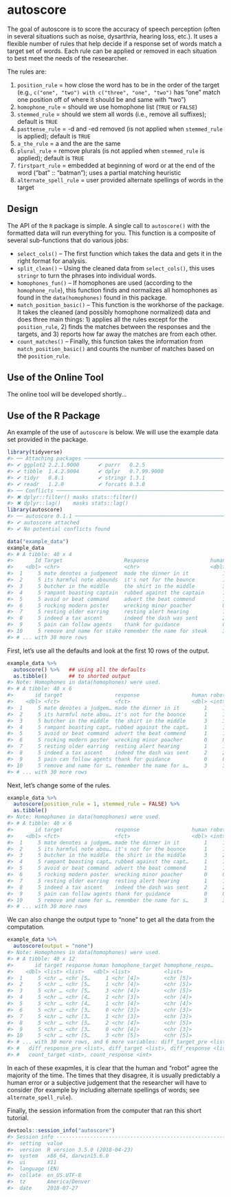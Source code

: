 <!-- README.md is generated from README.Rmd. Please edit that file -->
autoscore
=========

The goal of autoscore is to score the accuracy of speech perception
(often in several situations such as noise, dysarthria, hearing loss,
etc.). It uses a flexible number of rules that help decide if a response
set of words match a target set of words. Each rule can be applied or
removed in each situation to best meet the needs of the reseearcher.

The rules are:

1.  `position_rule` = how close the word has to be in the order of the
    target (e.g., `c("one", "two") with c("three", "one", "two")` has
    “one” match one position off of where it should be and same with
    “two”)
2.  `homophone_rule` = should we use homophone list (`TRUE` or `FALSE`)
3.  `stemmed_rule` = should we stem all words (i.e., remove all
    suffixes); default is `TRUE`
4.  `pasttense_rule` = -d and -ed removed (is not applied when
    `stemmed_rule` is applied); default is `TRUE`
5.  `a_the_rule` = a and the are the same
6.  `plural_rule` = remove plurals (is not applied when `stemmed_rule`
    is applied); default is `TRUE`
7.  `firstpart_rule` = embedded at beginning of word or at the end of
    the word (“bat” :: “batman”); uses a partial matching heuristic
8.  `alternate_spell_rule` = user provided alternate spellings of words
    in the target

Design
------

The API of the `R` package is simple. A single call to `autoscore()`
with the formatted data will run everything for you. This function is a
composite of several sub-functions that do various jobs:

-   `select_cols()` – The first function which takes the data and gets
    it in the right format for analysis.
-   `split_clean()` – Using the cleaned data from `select_cols()`, this
    uses `stringr` to turn the phrases into individual words.
-   `homophones_fun()` – If homophones are used (according to the
    `homophone_rule`), this function finds and normalizes all homophones
    as found in the `data(homophones)` found in this package.
-   `match_position_basic()` – This function is the workhorse of the
    package. It takes the cleaned (and possibly homophone normalized)
    data and does three main things: 1) applies all the rules except for
    the `position_rule`, 2) finds the matches between the responses and
    the targets, and 3) reports how far away the matches are from each
    other.
-   `count_matches()` – Finally, this function takes the information
    from `match_position_basic()` and counts the number of matches based
    on the `position_rule`.

Use of the Online Tool
----------------------

The online tool will be developed shortly…

Use of the R Package
--------------------

An example of the use of `autoscore` is below. We will use the example
data set provided in the package.

``` r
library(tidyverse)
#> ── Attaching packages ────────────────────────────────────────────────────────────────────────────────────────────────────── tidyverse 1.2.1.9000 ──
#> ✔ ggplot2 2.2.1.9000      ✔ purrr   0.2.5      
#> ✔ tibble  1.4.2.9004      ✔ dplyr   0.7.99.9000
#> ✔ tidyr   0.8.1           ✔ stringr 1.3.1      
#> ✔ readr   1.2.0           ✔ forcats 0.3.0
#> ── Conflicts ────────────────────────────────────────────────────────────────────────────────────────────────────────────── tidyverse_conflicts() ──
#> ✖ dplyr::filter() masks stats::filter()
#> ✖ dplyr::lag()    masks stats::lag()
library(autoscore)
#> ── autoscore 0.1.1 ─────────────────────────────────────────────────────────────────────────────────────────────── learn more at tysonbarrett.com ──
#> ✔ autoscore attached
#> ✔ No potential conflicts found

data("example_data")
example_data
#> # A tibble: 40 x 4
#>       Id Target                    Response                    human
#>    <dbl> <chr>                     <chr>                       <dbl>
#>  1     5 mate denotes a judgement  made the dinner in it           1
#>  2     5 its harmful note abounds  it's not for the bounce         1
#>  3     5 butcher in the middle     the shirt in the middle         3
#>  4     5 rampant boasting captain  rubbed against the captain      1
#>  5     5 avoid or beat command     advert the beat commend         1
#>  6     5 rocking modern poster     wrecking minor poacher          0
#>  7     5 resting older earring     resting alert hearing           1
#>  8     5 indeed a tax ascent       indeed the dash was sent        2
#>  9     5 pain can follow agents    thank for guidance              0
#> 10     5 remove and name for stake remember the name for steak     3
#> # ... with 30 more rows
```

First, let’s use all the defaults and look at the first 10 rows of the
output.

``` r
example_data %>%
  autoscore() %>%   ## using all the defaults
  as.tibble()       ## to shorted output
#> Note: Homophones in data(homophones) were used.
#> # A tibble: 40 x 6
#>       id target                 response                 human robot equal
#>    <dbl> <fct>                  <fct>                    <dbl> <int> <lgl>
#>  1     5 mate denotes a judgem… made the dinner in it        1     1 TRUE 
#>  2     5 its harmful note abou… it's not for the bounce      1     1 TRUE 
#>  3     5 butcher in the middle  the shirt in the middle      3     3 TRUE 
#>  4     5 rampant boasting capt… rubbed against the capt…     1     1 TRUE 
#>  5     5 avoid or beat command  advert the beat commend      1     1 TRUE 
#>  6     5 rocking modern poster  wrecking minor poacher       0     0 TRUE 
#>  7     5 resting older earring  resting alert hearing        1     1 TRUE 
#>  8     5 indeed a tax ascent    indeed the dash was sent     2     2 TRUE 
#>  9     5 pain can follow agents thank for guidance           0     0 TRUE 
#> 10     5 remove and name for s… remember the name for s…     3     3 TRUE 
#> # ... with 30 more rows
```

Next, let’s change some of the rules.

``` r
example_data %>%
  autoscore(position_rule = 1, stemmed_rule = FALSE) %>%
  as.tibble()
#> Note: Homophones in data(homophones) were used.
#> # A tibble: 40 x 6
#>       id target                 response                 human robot equal
#>    <dbl> <fct>                  <fct>                    <dbl> <int> <lgl>
#>  1     5 mate denotes a judgem… made the dinner in it        1     1 TRUE 
#>  2     5 its harmful note abou… it's not for the bounce      1     1 TRUE 
#>  3     5 butcher in the middle  the shirt in the middle      3     2 FALSE
#>  4     5 rampant boasting capt… rubbed against the capt…     1     1 TRUE 
#>  5     5 avoid or beat command  advert the beat commend      1     1 TRUE 
#>  6     5 rocking modern poster  wrecking minor poacher       0     0 TRUE 
#>  7     5 resting older earring  resting alert hearing        1     1 TRUE 
#>  8     5 indeed a tax ascent    indeed the dash was sent     2     2 TRUE 
#>  9     5 pain can follow agents thank for guidance           0     0 TRUE 
#> 10     5 remove and name for s… remember the name for s…     3     3 TRUE 
#> # ... with 30 more rows
```

We can also change the output type to “none” to get all the data from
the computation.

``` r
example_data %>%
  autoscore(output = "none")
#> Note: Homophones in data(homophones) were used.
#> # A tibble: 40 x 12
#>       id target response human homophone_target homophone_respo…
#>    <dbl> <list> <list>   <dbl> <list>           <list>          
#>  1     5 <chr … <chr [5…     1 <chr [4]>        <chr [5]>       
#>  2     5 <chr … <chr [5…     1 <chr [4]>        <chr [5]>       
#>  3     5 <chr … <chr [5…     3 <chr [4]>        <chr [5]>       
#>  4     5 <chr … <chr [4…     1 <chr [3]>        <chr [4]>       
#>  5     5 <chr … <chr [4…     1 <chr [4]>        <chr [4]>       
#>  6     5 <chr … <chr [3…     0 <chr [3]>        <chr [3]>       
#>  7     5 <chr … <chr [3…     1 <chr [3]>        <chr [3]>       
#>  8     5 <chr … <chr [5…     2 <chr [4]>        <chr [5]>       
#>  9     5 <chr … <chr [3…     0 <chr [4]>        <chr [3]>       
#> 10     5 <chr … <chr [5…     3 <chr [5]>        <chr [5]>       
#> # ... with 30 more rows, and 6 more variables: diff_target_pre <list>,
#> #   diff_response_pre <list>, diff_target <list>, diff_response <list>,
#> #   count_target <int>, count_response <int>
```

In each of these exapmles, it is clear that the human and “robot” agree
the majority of the time. The times that they disagree, it is usually
predictably a human error or a subjective judgement that the researcher
will have to consider (for example by including alternate spellings of
words; see `alternate_spell_rule`).

Finally, the session information from the computer that ran this short
tutorial.

``` r
devtools::session_info("autoscore")
#> Session info -------------------------------------------------------------
#>  setting  value                       
#>  version  R version 3.5.0 (2018-04-23)
#>  system   x86_64, darwin15.6.0        
#>  ui       X11                         
#>  language (EN)                        
#>  collate  en_US.UTF-8                 
#>  tz       America/Denver              
#>  date     2018-07-27
```
